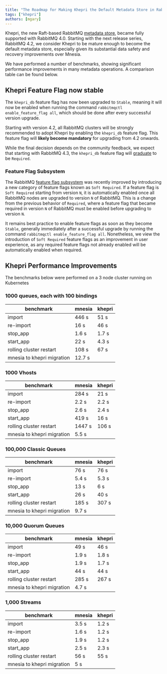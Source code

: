 ```yaml
---
title: "The Roadmap for Making Khepri the Default Metadata Store in RabbitMQ"
tags: ["khepri"]
authors: [mgary]
---
```


Khepri, the new Raft-based RabbitMQ [metadata store](/docs/metadata-store), became fully supported with RabbitMQ 4.0.
Starting with the next release series, RabbitMQ 4.2, we consider Khepri to be mature enough to become the default metadata store,
especially given its substantial data safety and recovery improvements over Mnesia.

We have performed a number of benchmarks, showing significant performance improvements in many metadata operations.
A comparison table can be found below.

<!-- truncate -->

## Khepri Feature Flag now stable

The `khepri_db` feature flag has now been upgraded to `Stable`, meaning it will now be enabled when running the command `rabbitmqctl enable_feature_flag all`,
which should be done after every successful version upgrade.

Starting with version 4.2, all RabbitMQ clusters will be strongly recommended to adopt Khepri by enabling the `khepri_db` feature flag. This feature flag will
**likely become mandatory** for upgrading from 4.2 onwards.

While the final decision depends on the community feedback, we expect that starting with RabbitMQ 4.3,
the `khepri_db` feature flag will [graduate](/docs/feature-flags#graduation) to be `Required`.

### Feature Flag Subsystem

The RabbitMQ [feature flag subsystem](/docs/feature-flags) was recently improved by introducing a new category of feature flags known as `Soft Required`.
If a feature flag is `Soft Required` starting from version `N`, it is automatically enabled once all RabbitMQ nodes are upgraded to version `N` of RabbitMQ.
This is a change from the previous behavior of `Required`, where a feature flag that became required in version `N` of RabbitMQ must be enabled before upgrading to version `N`.

It remains best practice to enable feature flags as soon as they become `Stable`, generally immediately after a successful upgrade by running the command `rabbitmqctl enable_feature_flag all`.
Nonetheless, we view the introduction of `Soft Required` feature flags as an improvement in user experience,
as any required feature flags not already enabled will be automatically enabled when required.

## Khepri Performance Improvements

The benchmarks below were performed on a 3 node cluster running on Kubernetes

### 1000 queues, each with 100 bindings
| benchmark                  | mnesia | khepri |
| -------------------------- | ------ | ------ |
| import                     | 446 s  | 51 s   |
| re-import                  | 16 s   | 46 s   |
| stop_app                   | 1.6 s  | 1.7 s  |
| start_app                  | 22 s   | 4.3 s  |
| rolling cluster restart    | 108 s  | 67 s   |
| mnesia to khepri migration | 12.7 s |        |

### 1000 Vhosts
| benchmark                  | mnesia | khepri |
| -------------------------- | ------ | ------ |
| import                     | 284 s  | 21 s   |
| re-import                  | 2.2 s  | 2.2 s  |
| stop_app                   | 2.6 s  | 2.4 s  |
| start_app                  | 419 s  | 16 s   |
| rolling cluster restart    | 1447 s | 106 s  |
| mnesia to khepri migration | 5.5 s  |        |

### 100,000 Classic Queues
| benchmark                  | mnesia | khepri |
| -------------------------- | ------ | ------ |
| import                     | 76 s   | 76 s   |
| re-import                  | 5.4 s  | 5.3 s  |
| stop_app                   | 13 s   | 6 s    |
| start_app                  | 26 s   | 40 s   |
| rolling cluster restart    | 185 s  | 307 s  |
| mnesia to khepri migration | 9.7 s  |        |

### 10,000 Quorum Queues
| benchmark                  | mnesia | khepri |
| -------------------------- | ------ | ------ |
| import                     | 49 s   | 46 s   |
| re-import                  | 1.9 s  | 1.8 s  |
| stop_app                   | 1.9 s  | 1.7 s  |
| start_app                  | 44 s   | 44 s   |
| rolling cluster restart    | 285 s  | 267 s  |
| mnesia to khepri migration | 4.7 s  |        |

### 1,000 Streams
| benchmark                  | mnesia | khepri |
| -------------------------- | ------ | ------ |
| import                     | 3.5 s  | 1.2 s  |
| re-import                  | 1.6 s  | 1.2 s  |
| stop_app                   | 1.9 s  | 1.2 s  |
| start_app                  | 2.5 s  | 2.3 s  |
| rolling cluster restart    | 56 s   | 55 s   |
| mnesia to khepri migration | 5 s    |        |
